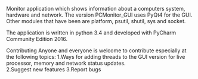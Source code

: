 Monitor application which shows information about a computers system, hardware and network. The version PCMonitor_GUI uses PyQt4 
for the GUI. Other modules that have been are platform, psutil, shutil, sys and socket.

The application is written in python 3.4 and developed with PyCharm Community Edition 2016. 

Contributing
Anyone and everyone is welcome to contribute especially at the following topics:
1.Ways for adding threads to the GUI version for live processor, memory and network status updates.  
2.Suggest new features
3.Report bugs
